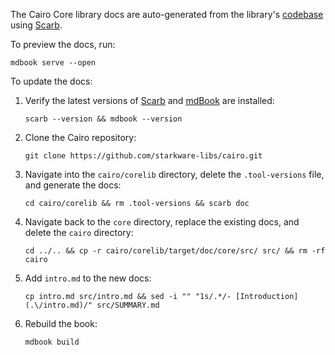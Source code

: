 The Cairo Core library docs are auto-generated from the library's [codebase](https://github.com/starkware-libs/cairo/tree/main/corelib) using [Scarb](https://docs.swmansion.com/scarb/docs/extensions/documentation-generation.html).

To preview the docs, run:
```
mdbook serve --open
```

To update the docs:

1. Verify the latest versions of [Scarb](https://github.com/software-mansion/scarb/releases) and [mdBook](https://github.com/rust-lang/mdBook/releases) are installed:
    ```
    scarb --version && mdbook --version
    ```  

2. Clone the Cairo repository:
    ```
    git clone https://github.com/starkware-libs/cairo.git
    ```

3. Navigate into the `cairo/corelib` directory, delete the `.tool-versions` file, and generate the docs:
    ```
    cd cairo/corelib && rm .tool-versions && scarb doc
    ```

4. Navigate back to the `core` directory, replace the existing docs, and delete the `cairo` directory:
    ```
    cd ../.. && cp -r cairo/corelib/target/doc/core/src/ src/ && rm -rf cairo
    ```

5. Add `intro.md` to the new docs:
    ```
    cp intro.md src/intro.md && sed -i "" "1s/.*/- [Introduction](.\/intro.md)/" src/SUMMARY.md
    ```

6. Rebuild the book:
    ```
    mdbook build
    ```
